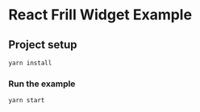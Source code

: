 # React Frill Widget Example

## Project setup

```bash
yarn install
```

### Run the example

```bash
yarn start
```

